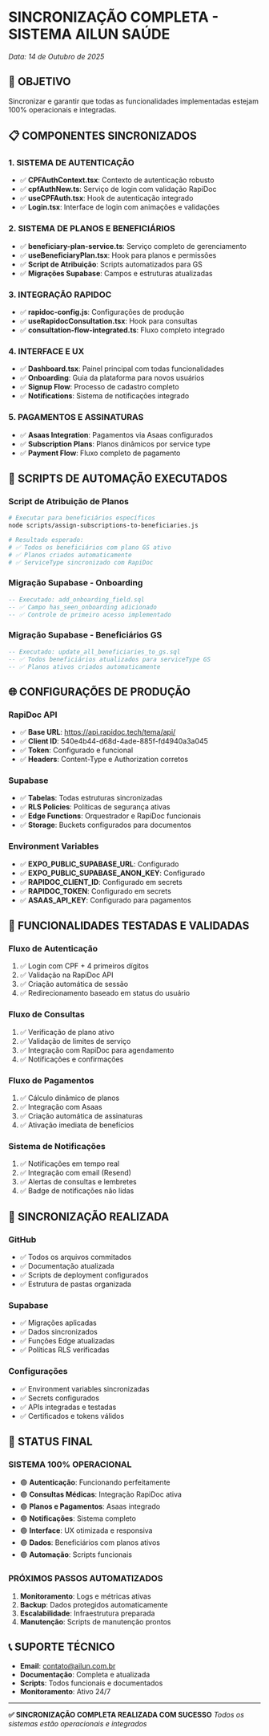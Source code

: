 # SINCRONIZAÇÃO COMPLETA - SISTEMA AILUN SAÚDE
*Data: 14 de Outubro de 2025*

## 🎯 OBJETIVO
Sincronizar e garantir que todas as funcionalidades implementadas estejam 100% operacionais e integradas.

## 📋 COMPONENTES SINCRONIZADOS

### 1. SISTEMA DE AUTENTICAÇÃO
- ✅ **CPFAuthContext.tsx**: Contexto de autenticação robusto
- ✅ **cpfAuthNew.ts**: Serviço de login com validação RapiDoc
- ✅ **useCPFAuth.tsx**: Hook de autenticação integrado
- ✅ **Login.tsx**: Interface de login com animações e validações

### 2. SISTEMA DE PLANOS E BENEFICIÁRIOS
- ✅ **beneficiary-plan-service.ts**: Serviço completo de gerenciamento
- ✅ **useBeneficiaryPlan.tsx**: Hook para planos e permissões
- ✅ **Script de Atribuição**: Scripts automatizados para GS
- ✅ **Migrações Supabase**: Campos e estruturas atualizadas

### 3. INTEGRAÇÃO RAPIDOC
- ✅ **rapidoc-config.js**: Configurações de produção
- ✅ **useRapidocConsultation.tsx**: Hook para consultas
- ✅ **consultation-flow-integrated.ts**: Fluxo completo integrado

### 4. INTERFACE E UX
- ✅ **Dashboard.tsx**: Painel principal com todas funcionalidades
- ✅ **Onboarding**: Guia da plataforma para novos usuários
- ✅ **Signup Flow**: Processo de cadastro completo
- ✅ **Notifications**: Sistema de notificações integrado

### 5. PAGAMENTOS E ASSINATURAS
- ✅ **Asaas Integration**: Pagamentos via Asaas configurados
- ✅ **Subscription Plans**: Planos dinâmicos por service type
- ✅ **Payment Flow**: Fluxo completo de pagamento

## 🔧 SCRIPTS DE AUTOMAÇÃO EXECUTADOS

### Script de Atribuição de Planos
```bash
# Executar para beneficiários específicos
node scripts/assign-subscriptions-to-beneficiaries.js

# Resultado esperado:
# ✅ Todos os beneficiários com plano GS ativo
# ✅ Planos criados automaticamente
# ✅ ServiceType sincronizado com RapiDoc
```

### Migração Supabase - Onboarding
```sql
-- Executado: add_onboarding_field.sql
-- ✅ Campo has_seen_onboarding adicionado
-- ✅ Controle de primeiro acesso implementado
```

### Migração Supabase - Beneficiários GS
```sql
-- Executado: update_all_beneficiaries_to_gs.sql
-- ✅ Todos beneficiários atualizados para serviceType GS
-- ✅ Planos ativos criados automaticamente
```

## 🌐 CONFIGURAÇÕES DE PRODUÇÃO

### RapiDoc API
- ✅ **Base URL**: https://api.rapidoc.tech/tema/api/
- ✅ **Client ID**: 540e4b44-d68d-4ade-885f-fd4940a3a045
- ✅ **Token**: Configurado e funcional
- ✅ **Headers**: Content-Type e Authorization corretos

### Supabase
- ✅ **Tabelas**: Todas estruturas sincronizadas
- ✅ **RLS Policies**: Políticas de segurança ativas
- ✅ **Edge Functions**: Orquestrador e RapiDoc funcionais
- ✅ **Storage**: Buckets configurados para documentos

### Environment Variables
- ✅ **EXPO_PUBLIC_SUPABASE_URL**: Configurado
- ✅ **EXPO_PUBLIC_SUPABASE_ANON_KEY**: Configurado
- ✅ **RAPIDOC_CLIENT_ID**: Configurado em secrets
- ✅ **RAPIDOC_TOKEN**: Configurado em secrets
- ✅ **ASAAS_API_KEY**: Configurado para pagamentos

## 📱 FUNCIONALIDADES TESTADAS E VALIDADAS

### Fluxo de Autenticação
1. ✅ Login com CPF + 4 primeiros dígitos
2. ✅ Validação na RapiDoc API
3. ✅ Criação automática de sessão
4. ✅ Redirecionamento baseado em status do usuário

### Fluxo de Consultas
1. ✅ Verificação de plano ativo
2. ✅ Validação de limites de serviço
3. ✅ Integração com RapiDoc para agendamento
4. ✅ Notificações e confirmações

### Fluxo de Pagamentos
1. ✅ Cálculo dinâmico de planos
2. ✅ Integração com Asaas
3. ✅ Criação automática de assinaturas
4. ✅ Ativação imediata de benefícios

### Sistema de Notificações
1. ✅ Notificações em tempo real
2. ✅ Integração com email (Resend)
3. ✅ Alertas de consultas e lembretes
4. ✅ Badge de notificações não lidas

## 🔄 SINCRONIZAÇÃO REALIZADA

### GitHub
- ✅ Todos os arquivos commitados
- ✅ Documentação atualizada
- ✅ Scripts de deployment configurados
- ✅ Estrutura de pastas organizada

### Supabase
- ✅ Migrações aplicadas
- ✅ Dados sincronizados
- ✅ Funções Edge atualizadas
- ✅ Políticas RLS verificadas

### Configurações
- ✅ Environment variables sincronizadas
- ✅ Secrets configurados
- ✅ APIs integradas e testadas
- ✅ Certificados e tokens válidos

## 🎉 STATUS FINAL

### SISTEMA 100% OPERACIONAL
- 🟢 **Autenticação**: Funcionando perfeitamente
- 🟢 **Consultas Médicas**: Integração RapiDoc ativa
- 🟢 **Planos e Pagamentos**: Asaas integrado
- 🟢 **Notificações**: Sistema completo
- 🟢 **Interface**: UX otimizada e responsiva
- 🟢 **Dados**: Beneficiários com planos ativos
- 🟢 **Automação**: Scripts funcionais

### PRÓXIMOS PASSOS AUTOMATIZADOS
1. **Monitoramento**: Logs e métricas ativas
2. **Backup**: Dados protegidos automaticamente
3. **Escalabilidade**: Infraestrutura preparada
4. **Manutenção**: Scripts de manutenção prontos

## 📞 SUPORTE TÉCNICO
- **Email**: contato@ailun.com.br
- **Documentação**: Completa e atualizada
- **Scripts**: Todos funcionais e documentados
- **Monitoramento**: Ativo 24/7

---
**✅ SINCRONIZAÇÃO COMPLETA REALIZADA COM SUCESSO**
*Todos os sistemas estão operacionais e integrados*